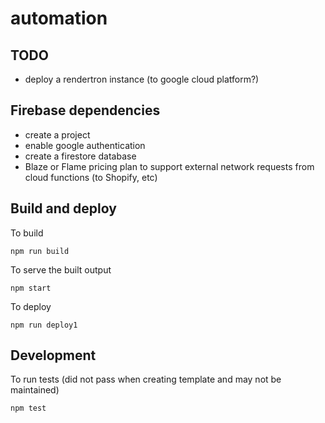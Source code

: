 # automation

## TODO

- deploy a rendertron instance (to google cloud platform?)

## Firebase dependencies

- create a project
- enable google authentication
- create a firestore database
- Blaze or Flame pricing plan to support external network requests from cloud functions (to Shopify, etc)

## Build and deploy

To build

```
npm run build
```

To serve the built output

```
npm start
```

To deploy

```
npm run deploy1
```

## Development

To run tests (did not pass when creating template and may not be maintained)

```
npm test
```
